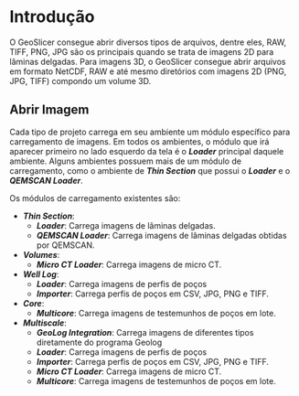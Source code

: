 # Introdução

O GeoSlicer consegue abrir diversos tipos de arquivos, dentre eles, RAW, TIFF, PNG, JPG são os principais quando se
trata de imagens 2D para lâminas delgadas. Para imagens 3D, o GeoSlicer consegue abrir arquivos em formato NetCDF, RAW e
até mesmo
diretórios com imagens 2D (PNG, JPG, TIFF) compondo um volume 3D.

## Abrir Imagem

Cada tipo de projeto carrega em seu ambiente um módulo específico para carregamento de imagens. Em todos os ambientes, o
módulo que irá aparecer primeiro no lado esquerdo da tela é o **_Loader_** principal daquele ambiente. Alguns ambientes
possuem mais
de um módulo de carregamento, como o ambiente de **_Thin Section_** que possui o **_Loader_** e o **_QEMSCAN Loader_**.

Os módulos de carregamento existentes são:

- **_Thin Section_**:
    - **_Loader_**: Carrega imagens de lâminas delgadas.
    - **_QEMSCAN Loader_**: Carrega imagens de lâminas delgadas obtidas por QEMSCAN.
- **_Volumes_**:
    - **_Micro CT Loader_**: Carrega imagens de micro CT.
- **_Well Log_**:
    - **_Loader_**: Carrega imagens de perfis de poços
    - **_Importer_**: Carrega perfis de poços em CSV, JPG, PNG e TIFF.
- **_Core_**:
    - **_Multicore_**: Carrega imagens de testemunhos de poços em lote.
- **_Multiscale_**:
    - **_GeoLog Integration_**: Carrega imagens de diferentes tipos diretamente do programa Geolog
    - **_Loader_**: Carrega imagens de perfis de poços
    - **_Importer_**: Carrega perfis de poços em CSV, JPG, PNG e TIFF.
    - **_Micro CT Loader_**: Carrega imagens de micro CT.
    - **_Multicore_**: Carrega imagens de testemunhos de poços em lote.